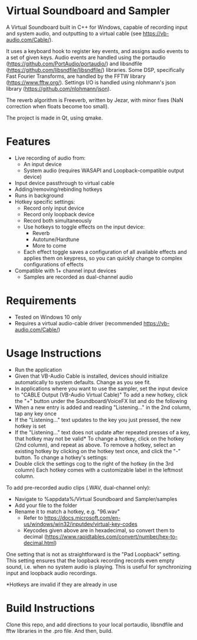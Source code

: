 # Virtual Soundboard and Sampler
A Virtual Soundboard built in C++ for Windows, capable of recording input and system audio, and outputting to a virtual cable (see https://vb-audio.com/Cable/).

It uses a keyboard hook to register key events, and assigns audio events to a set of given keys. Audio events are handled using the portaudio (https://github.com/PortAudio/portaudio/) and libsndfile (https://github.com/libsndfile/libsndfile/) libraries. Some DSP, specifically Fast Fourier Transforms, are handled by the FFTW library (https://www.fftw.org/). Settings I/O is handled using nlohmann's json library (https://github.com/nlohmann/json).

The reverb algorithm is Freeverb, written by Jezar, with minor fixes (NaN correction when floats become too small).

The project is made in Qt, using qmake.

# Features
  - Live recording of audio from:
    - An input device
    - System audio (requires WASAPI and Loopback-compatible output device)
  - Input device passthrough to virtual cable
  - Adding/removing/rebinding hotkeys
  - Runs in background
  - Hotkey specific settings:
    - Record only input device
    - Record only loopback device
    - Record both simultaneously
    - Use hotkeys to toggle effects on the input device:
      - Reverb
	  - Autotune/Hardtune
	  - More to come
	- Each effect toggle saves a configuration of all available effects and applies them on keypress, so you can quickly change to complex configurations of effects
  - Compatible with 1+ channel input devices
    - Samples are recorded as dual-channel audio

# Requirements
  - Tested on Windows 10 only
  - Requires a virtual audio-cable driver (recommended https://vb-audio.com/Cable/)
  
# Usage Instructions
  - Run the application
  - Given that VB-Audio Cable is installed, devices should initialize automatically to system defaults. Change as you see fit.
  - In applications where you want to use the sampler, set the input device to "CABLE Output (VB-Audio Virtual Cable)"
To add a new hotkey, click the "+" button under the Soundboard/VoiceFX list and do the following
  - When a new entry is added and reading "Listening..." in the 2nd column, tap any key once
  - If the "Listening..." text updates to the key you just pressed, the new hotkey is set
  - If the "Listening..." text does not update after repeated presses of a key, that hotkey may not be valid*
To change a hotkey, click on the hotkey (2nd column), and repeat as above.
To remove a hotkey, select an existing hotkey by clicking on the hotkey text once, and click the "-" button.
To change a hotkey's settings:
  - Double click the settings cog to the right of the hotkey (in the 3rd column)
Each hotkey comes with a customizable label in the leftmost column.
  
To add pre-recorded audio clips (.WAV, dual-channel only):
  - Navigate to %appdata%/Virtual Soundboard and Sampler/samples
  - Add your file to the folder
  - Rename it to match a hotkey, e.g. "96.wav"
    - Refer to https://docs.microsoft.com/en-us/windows/win32/inputdev/virtual-key-codes
    - Keycodes given above are in hexadecimal, so convert them to decimal (https://www.rapidtables.com/convert/number/hex-to-decimal.html)

One setting that is not as straightforward is the "Pad Loopback" setting. This setting ensures that the loopback recording records even empty sound, i.e. when no system audio is playing. This is useful for synchronizing input and loopback audio recordings.

*Hotkeys are invalid if they are already in use

# Build Instructions
Clone this repo, and add directions to your local portaudio, libsndfile and fftw libraries in the .pro file. And then, build.
